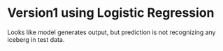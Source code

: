 # Version1 using Logistic Regression

Looks like model generates output, but prediction is not recognizing any iceberg in test data.
